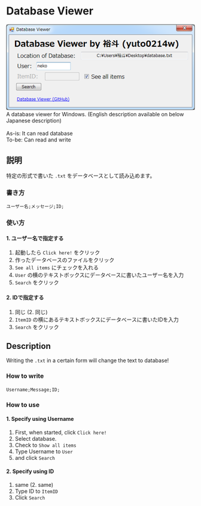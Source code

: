 # Database Viewer
<img src="./assets/screenshot.png" alt="Screenshot"></br>A database viewer for Windows. (English description available on below Japanese description)</br></br>As-is: It can read database</br>To-be: Can read and write
## 説明
特定の形式で書いた `.txt` をデータベースとして読み込めます。
### 書き方
```ユーザー名;メッセージ;ID;```
### 使い方
#### 1. ユーザー名で指定する
  1. 起動したら `Click here!` をクリック
  2. 作ったデータベースのファイルをクリック
  3. `See all items` にチェックを入れる
  4. `User` の横のテキストボックスにデータベースに書いたユーザー名を入力
  5. `Search` をクリック
#### 2. IDで指定する
  1. 同じ (2. 同じ)
  3. `ItemID` の横にあるテキストボックスにデータベースに書いたIDを入力
  4. `Search` をクリック
## Description
Writing the `.txt` in a certain form will change the text to database!
### How to write
```Username;Message;ID;```
### How to use
#### 1. Specify using Username
  1. First, when started, click `Click here!`
  2. Select database.
  3. Check to `Show all items`
  4. Type Username to `User`
  5. and click `Search`
#### 2. Specify using ID
  1. same (2. same)
  3. Type ID to `ItemID`
  4. Click `Search`
